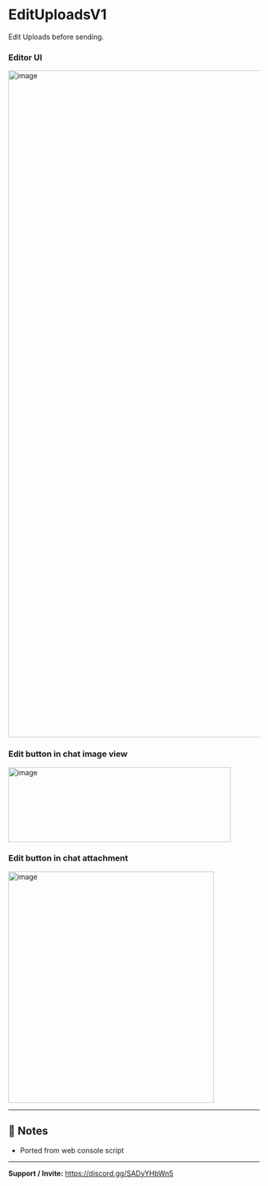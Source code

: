 # EditUploadsV1

Edit Uploads before sending. 

### Editor UI  
<img width="1950" height="1338" alt="image" src="https://github.com/user-attachments/assets/3b323f68-26ee-42dc-aa3f-7b0699cb240c" />


### Edit button in chat image view  
<img width="446" height="150" alt="image" src="https://github.com/user-attachments/assets/0c5fcca6-a745-44be-aff2-7a3a6a34a9ac" />


### Edit button in chat attachment  
<img width="412" height="464" alt="image" src="https://github.com/user-attachments/assets/07b9f537-24a6-4883-b83c-ea3107e2b503" />

 
---

## 📝 Notes
- Ported from web console script  

---

**Support / Invite:** https://discord.gg/SADyYHbWn5
